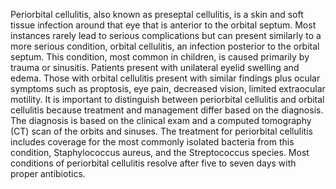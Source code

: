 Periorbital cellulitis, also known as preseptal cellulitis, is a skin and soft tissue infection around that eye that is anterior to the orbital septum. Most instances rarely lead to serious complications but can present similarly to a more serious condition, orbital cellulitis, an infection posterior to the orbital septum. This condition, most common in children, is caused primarily by trauma or sinusitis. Patients present with unilateral eyelid swelling and edema. Those with orbital cellulitis present with similar findings plus ocular symptoms such as proptosis, eye pain, decreased vision, limited extraocular motility. It is important to distinguish between periorbital cellulitis and orbital cellulitis because treatment and management differ based on the diagnosis. The diagnosis is based on the clinical exam and a computed tomography (CT) scan of the orbits and sinuses. The treatment for periorbital cellulitis includes coverage for the most commonly isolated bacteria from this condition, Staphylococcus aureus, and the Streptococcus species. Most conditions of periorbital cellulitis resolve after five to seven days with proper antibiotics.